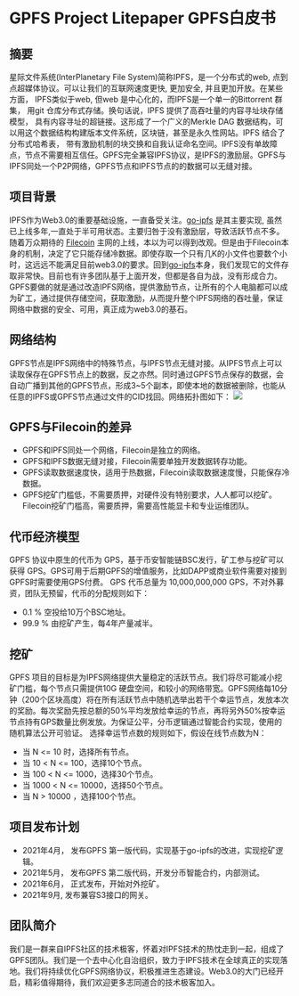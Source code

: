 
# GPFS Project Litepaper GPFS白皮书 

## 摘要
星际文件系统(InterPlanetary File System)简称IPFS，是一个分布式的web, 点到点超媒体协议。可以让我们的互联网速度更快, 更加安全, 并且更加开放。在某些方面， IPFS类似于web, 但web 是中心化的，而IPFS是一个单一的Bittorrent 群集， 用git 仓库分布式存储。换句话说，IPFS 提供了高吞吐量的内容寻址块存储模型， 具有内容寻址的超链接。这形成了一个广义的Merkle DAG 数据结构，可以用这个数据结构构建版本文件系统，区块链，甚至是永久性网站。IPFS 结合了分布式哈希表， 带有激励机制的块交换和自我认证命名空间。IPFS没有单故障点，节点不需要相互信任。GPFS完全兼容IPFS协议，是IPFS的激励层。GPFS与IPFS同处一个P2P网络，GPFS节点和IPFS节点的的数据可以无缝对接。

## 项目背景
IPFS作为Web3.0的重要基础设施，一直备受关注。[go-ipfs](https://github.com/ipfs/go-ipfs) 是其主要实现, 虽然已上线多年,一直处于半可用状态。主要归咎于没有激励层，导致活跃节点不多。随着万众期待的 [Filecoin](https://github.com/filecoin-project/lotus) 主网的上线，本以为可以得到改观。但是由于Filecoin本身的机制，决定了它只能存储冷数据。即使存取一个只有几K的小文件也要数个小时，这远远不能满足目前web3.0的要求。回到[go-ipfs](https://github.com/ipfs/go-ipfs)本身，我们发现它的文件存取非常快。目前也有许多团队基于上面开发，但都是各自为战，没有形成合力。GPFS要做的就是通过改造IPFS网络，提供激励节点，让所有的个人电脑都可以成为矿工，通过提供存储空间，获取激励，从而提升整个IPFS网络的吞吐量，保证网络中数据的安全、可用，真正成为web3.0的基石。

## 网络结构
GPFS节点是IPFS网络中的特殊节点，与IPFS节点无缝对接。从IPFS节点上可以读取保存在GPFS节点上的数据，反之亦然。同时通过GPFS节点保存的数据，会自动广播到其他的GPFS节点，形成3~5个副本，即使本地的数据被删除，也能从任意的IPFS或GPFS节点通过文件的CID找回。网络拓扑图如下：
![](https://raw.githubusercontent.com/gpfs-group/gpfs-doc/main/image/gpfs.jpg)

## GPFS与Filecoin的差异
- GPFS和IPFS同处一个网络，Filecoin是独立的网络。
- GPFS和IPFS数据无缝对接，Filecoin需要单独开发数据转存功能。
- GPFS读取数据速度快，适用于热数据，Filecoin读取数据速度慢，只能保存冷数据。
- GPFS挖矿门槛低，不需要质押，对硬件没有特别要求，人人都可以挖矿。Filecoin挖矿门槛高，需要质押，需要高性能显卡和专业运维团队。

## 代币经济模型
GPFS 协议中原生的代币为 GPS，基于币安智能链BSC发行，矿工参与挖矿可以获得 GPS。GPS可用于后期GPFS的增值服务，比如DAPP或商业软件需要对接到GPFS时需要使用GPS付费。
GPS 代币总量为 10,000,000,000 GPS，不对外募资，团队无预留，代币的分配规则如下：

- 0.1 % 空投给10万个BSC地址。
- 99.9 % 由挖矿产生，每4年产量减半。

## 挖矿
GPFS 项目的目标是为IPFS网络提供大量稳定的活跃节点。我们将尽可能减小挖矿门槛，每个节点只需提供10G 硬盘空间，和较小的网络带宽。GPFS网络每10分钟（200个区块高度）将在所有活跃节点中随机选举出若干个幸运节点，发放本次的奖励。每次奖励先按总额的50%平均发放给幸运的节点，再将另外50%按幸运节点持有GPS数量比例发放。为保证公平，分币逻辑通过智能合约实现，使用的随机算法公开可验证。
选择幸运节点数的规则如下，假设在线节点数为N：
- 当 N <= 10 时，选择所有节点。
- 当 10 < N <= 100，选择10个节点。
- 当 100 < N <= 1000，选择30个节点。
- 当 1000 < N <= 10000，选择50个节点。
- 当 N > 10000  ，选择100个节点。
## 项目发布计划
- 2021年4月， 发布GPFS 第一版代码，实现基于go-ipfs的改进，实现挖矿逻辑。
- 2021年5月， 发布GPFS 第二版代码，开发分币智能合约，内部测试。
- 2021年6月， 正式发布，开始对外挖矿。
- 2021年9月, 发布兼容S3接口的网关。

## 团队简介
我们是一群来自IPFS社区的技术极客，怀着对IPFS技术的热忱走到一起，组成了GPFS团队。我们是一个去中心化自治组织，致力于IPFS技术在全球真正的实现落地。我们将持续优化GPFS网络协议，积极推进生态建设。Web3.0的大门已经开启，精彩值得期待，我们欢迎更多志同道合的技术极客加入。


